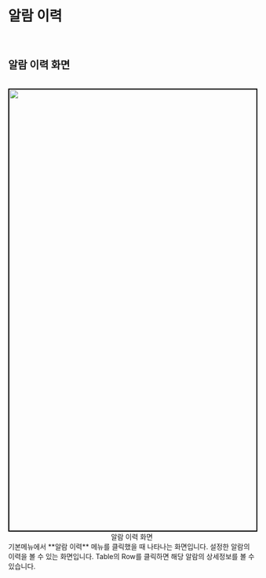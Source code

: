 # 알람 이력

<br>

## 알람 이력 화면

<br>

<center>
    <img
        src="/assets/images/알람이력.png"
        width="1600"
        height="900"
        style="border: 2px solid black;"
    />
    <figcaption>알람 이력 화면</figcaption>
</center>
기본메뉴에서 **알람 이력** 메뉴를 클릭했을 때 나타나는 화면입니다.
설정한 알람의 이력을 볼 수 있는 화면입니다.
Table의 Row를 클릭하면 해당 알람의 상세정보를 볼 수 있습니다.
